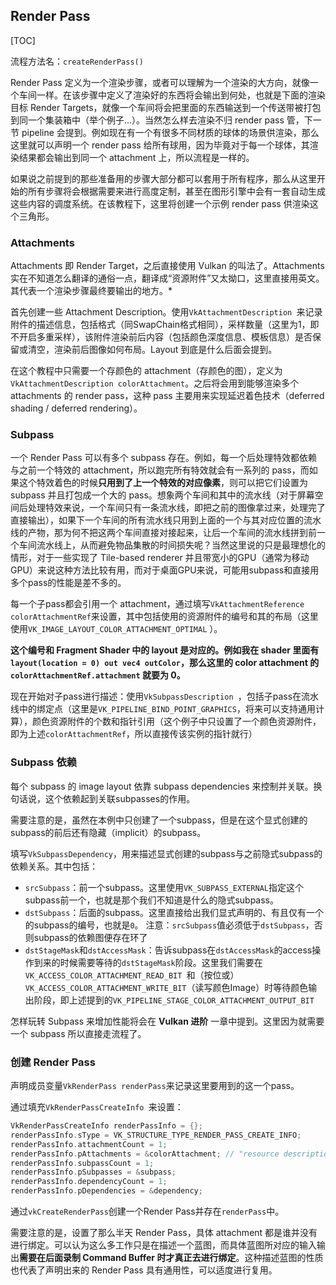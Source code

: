 ## Render Pass

[TOC]

流程方法名：`createRenderPass()`

Render Pass 定义为一个渲染步骤，或者可以理解为一个渲染的大方向，就像一个车间一样。在该步骤中定义了渲染好的东西将会输出到何处，也就是下面的渲染目标 Render Targets，就像一个车间将会把里面的东西输送到一个传送带被打包到同一个集装箱中（举个例子...）。当然怎么样去渲染不归 render pass 管，下一节 pipeline 会提到。例如现在有一个有很多不同材质的球体的场景供渲染，那么这里就可以声明一个 render pass 给所有球用，因为毕竟对于每一个球体，其渲染结果都会输出到同一个 attachment 上，所以流程是一样的。

如果说之前提到的那些准备用的步骤大部分都可以套用于所有程序，那么从这里开始的所有步骤将会根据需要来进行高度定制，甚至在图形引擎中会有一套自动生成这些内容的调度系统。在该教程下，这里将创建一个示例 render pass 供渲染这个三角形。

### Attachments

Attachments 即 Render Target，之后直接使用 Vulkan 的叫法了。Attachments 实在不知道怎么翻译的通俗一点，翻译成“资源附件”又太拗口，这里直接用英文。其代表一个渲染步骤最终要输出的地方。*

首先创建一些 Attachment Description。使用`VkAttachmentDescription `来记录附件的描述信息，包括格式（同SwapChain格式相同），采样数量（这里为1，即不开启多重采样），该附件渲染前后内容（包括颜色深度信息、模板信息）是否保留或清空，渲染前后图像如何布局。Layout 到底是什么后面会提到。

在这个教程中只需要一个存颜色的 attachment（存颜色的图），定义为 `VkAttachmentDescription colorAttachment`。之后将会用到能够渲染多个 attachments 的 render pass，这种 pass 主要用来实现延迟着色技术（deferred shading / deferred rendering）。

### Subpass

一个 Render Pass 可以有多个 subpass 存在。例如，每一个后处理特效都依赖与之前一个特效的 attachment，所以跑完所有特效就会有一系列的 pass，而如果这个特效着色的时候**只用到了上一个特效的对应像素**，则可以把它们设置为 subpass 并且打包成一个大的 pass。想象两个车间和其中的流水线（对于屏幕空间后处理特效来说，一个车间只有一条流水线，即把之前的图像拿过来，处理完了直接输出），如果下一个车间的所有流水线只用到上面的一个与其对应位置的流水线的产物，那为何不把这两个车间直接对接起来，让后一个车间的流水线拼到前一个车间流水线上，从而避免物品集散的时间损失呢？当然这里说的只是最理想化的情形，对于一些实现了 Tile-based renderer 并且带宽小的GPU（通常为移动GPU）来说这种方法比较有用，而对于桌面GPU来说，可能用subpass和直接用多个pass的性能是差不多的。

每一个子pass都会引用一个 attachment，通过填写`VkAttachmentReference colorAttachmentRef`来设置，其中包括使用的资源附件的编号和其的布局（这里使用`VK_IMAGE_LAYOUT_COLOR_ATTACHMENT_OPTIMAL` ）。

**这个编号和 Fragment Shader 中的 layout 是对应的。例如我在 shader 里面有 `layout(location = 0) out vec4 outColor`，那么这里的 color attachment 的`colorAttachmentRef.attachment` 就要为 0。**

现在开始对子pass进行描述：使用`VkSubpassDescription `，包括子pass在流水线中的绑定点（这里是`VK_PIPELINE_BIND_POINT_GRAPHICS`，将来可以支持通用计算），颜色资源附件的个数和指针引用（这个例子中只设置了一个颜色资源附件，即为上述`colorAttachmentRef`，所以直接传该实例的指针就行）

### Subpass 依赖

每个 subpass 的 image layout 依靠 subpass dependencies 来控制并关联。换句话说，这个依赖起到关联subpasses的作用。

需要注意的是，虽然在本例中只创建了一个subpass，但是在这个显式创建的subpass的前后还有隐藏（implicit）的subpass。

填写`VkSubpassDependency`，用来描述显式创建的subpass与之前隐式subpass的依赖关系。其中包括：

- `srcSubpass`：前一个subpass。这里使用`VK_SUBPASS_EXTERNAL`指定这个subpass前一个，也就是那个我们不知道是什么的隐式subpass。
- `dstSubpass`：后面的subpass。这里直接给出我们显式声明的、有且仅有一个的subpass的编号，也就是`0`。
  注意：`srcSubpass`值必须低于`dstSubpass`，否则subpass的依赖图便存在环了
- `dstStageMask`和`dstAccessMask`：告诉subpass在`dstAccessMask`的access操作到来的时候需要等待的`dstStageMask`阶段。这里我们需要在`VK_ACCESS_COLOR_ATTACHMENT_READ_BIT `和（按位或）`VK_ACCESS_COLOR_ATTACHMENT_WRITE_BIT`（读写颜色Image）时等待颜色输出阶段，即上述提到的`VK_PIPELINE_STAGE_COLOR_ATTACHMENT_OUTPUT_BIT`

怎样玩转 Subpass 来增加性能将会在 **Vulkan 进阶** 一章中提到。这里因为就需要一个 subpass 所以直接走流程了。

### 创建 Render Pass

声明成员变量`VkRenderPass renderPass`来记录这里要用到的这一个pass。

通过填充`VkRenderPassCreateInfo `来设置：

```c++
VkRenderPassCreateInfo renderPassInfo = {};
renderPassInfo.sType = VK_STRUCTURE_TYPE_RENDER_PASS_CREATE_INFO;
renderPassInfo.attachmentCount = 1;
renderPassInfo.pAttachments = &colorAttachment; // "resource description"
renderPassInfo.subpassCount = 1;
renderPassInfo.pSubpasses = &subpass;
renderPassInfo.dependencyCount = 1;
renderPassInfo.pDependencies = &dependency;
```

通过`vkCreateRenderPass`创建一个Render Pass并存在`renderPass`中。

需要注意的是，设置了那么半天 Render Pass，具体 attachment 都是谁并没有进行绑定。可以认为这么多工作只是在描述一个蓝图，而具体蓝图所对应的输入输出**需要在后面录制 Command Buffer 时才真正去进行绑定**。这种描述蓝图的性质也代表了声明出来的 Render Pass 具有通用性，可以适度进行复用。

